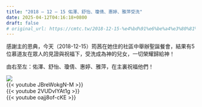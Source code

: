 ```yaml
---
title: "2018 – 12 – 15 佑澤、舒怡、瓊倩、惠婷、雅萍受洗"
date: 2025-04-12T04:16:18+0800
draft: false
# original_url: https://cmtc.tw/2018-12-15-%e4%bd%91%e6%be%a4%e3%80%81%e8%88%92%e6%80%a1%e3%80%81%e7%93%8a%e5%80%a9%e3%80%81%e6%83%a0%e5%a9%b7%e3%80%81%e9%9b%85%e8%90%8d%e5%8f%97%e6%b4%97
---
```




感謝主的恩典，今天（2018-12-15）筠茜在她住的社區中舉辦聖誕餐會，結果有5位慕道友在眾人的見證與祝福下，受洗成為神的兒女，一切榮耀歸給神！

由右至左：佑澤、舒怡、瓊倩、惠婷、雅萍，在主裏祝福他們！

![](/images/佑澤舒怡受洗.jpg)
<br>
{{< youtube JBreWokgN-M >}}
<br>
{{< youtube 2VUDvIYAt1g >}}
<br>
{{< youtube oajj8of-cKE >}}